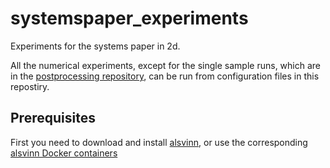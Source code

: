 # systemspaper_experiments
Experiments for the systems paper in 2d.

All the numerical experiments, except for the single sample runs, which are in the [postprocessing repository](https://github.com/kjetil-lye/statistical_systems_paper_experiments), can be run from configuration files in this repostiry.

## Prerequisites
First you need to download and install [alsvinn](https://alsvinn.github.io/alsvinn), or use the corresponding [alsvinn Docker containers](https://cloud.docker.com/u/alsvinn/repository/docker/alsvinn/alsvinn_cuda_git)
